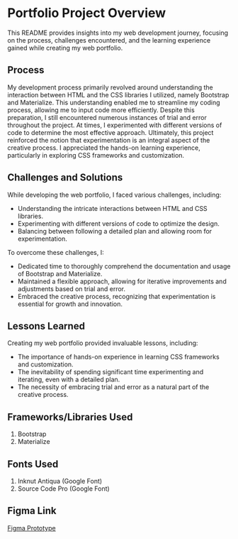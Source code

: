 # Portfolio Project Overview

This README provides insights into my web development journey, focusing on the process, challenges encountered, and the learning experience gained while creating my web portfolio.

## Process

My development process primarily revolved around understanding the interaction between HTML and the CSS libraries I utilized, namely Bootstrap and Materialize. This understanding enabled me to streamline my coding process, allowing me to input code more efficiently. Despite this preparation, I still encountered numerous instances of trial and error throughout the project. At times, I experimented with different versions of code to determine the most effective approach. Ultimately, this project reinforced the notion that experimentation is an integral aspect of the creative process. I appreciated the hands-on learning experience, particularly in exploring CSS frameworks and customization.

## Challenges and Solutions

While developing the web portfolio, I faced various challenges, including:

- Understanding the intricate interactions between HTML and CSS libraries.
- Experimenting with different versions of code to optimize the design.
- Balancing between following a detailed plan and allowing room for experimentation.

To overcome these challenges, I:

- Dedicated time to thoroughly comprehend the documentation and usage of Bootstrap and Materialize.
- Maintained a flexible approach, allowing for iterative improvements and adjustments based on trial and error.
- Embraced the creative process, recognizing that experimentation is essential for growth and innovation.

## Lessons Learned

Creating my web portfolio provided invaluable lessons, including:

- The importance of hands-on experience in learning CSS frameworks and customization.
- The inevitability of spending significant time experimenting and iterating, even with a detailed plan.
- The necessity of embracing trial and error as a natural part of the creative process.

## Frameworks/Libraries Used

1. Bootstrap
2. Materialize

## Fonts Used

1. Inknut Antiqua (Google Font)
2. Source Code Pro (Google Font)

## Figma Link
[Figma Prototype](https://www.figma.com/file/aI3G2sjnBw0QExqyCCwsR2/clow_laura_webdev_interactive-prototype?type=design&t=3vCl4fSfeaUaS0DB-6)
